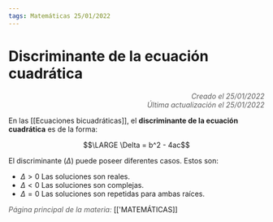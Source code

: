 ```yaml
---
tags: Matemáticas 25/01/2022
---
```


# Discriminante de la ecuación cuadrática
<div style="text-align: right; opacity: 0.7; font-style: italic;">Creado el 25/01/2022</div>
<div style="text-align: right; opacity: 0.7; font-style: italic;">Última actualización el 25/01/2022</div>

En las [[Ecuaciones bicuadráticas]], el **discriminante de la ecuación cuadrática** es de la forma:

$$\LARGE \Delta = b^2 - 4ac$$

El discriminante ($\Delta$) puede poseer diferentes casos. Estos son:

- $\Delta > 0$ Las soluciones son reales.
- $\Delta < 0$ Las soluciones son complejas.
- $\Delta = 0$ Las soluciones son repetidas para ambas raíces.

<span style="opacity: 0.7; font-style: italic;">Página principal de la materia:</span> [['MATEMÁTICAS]]